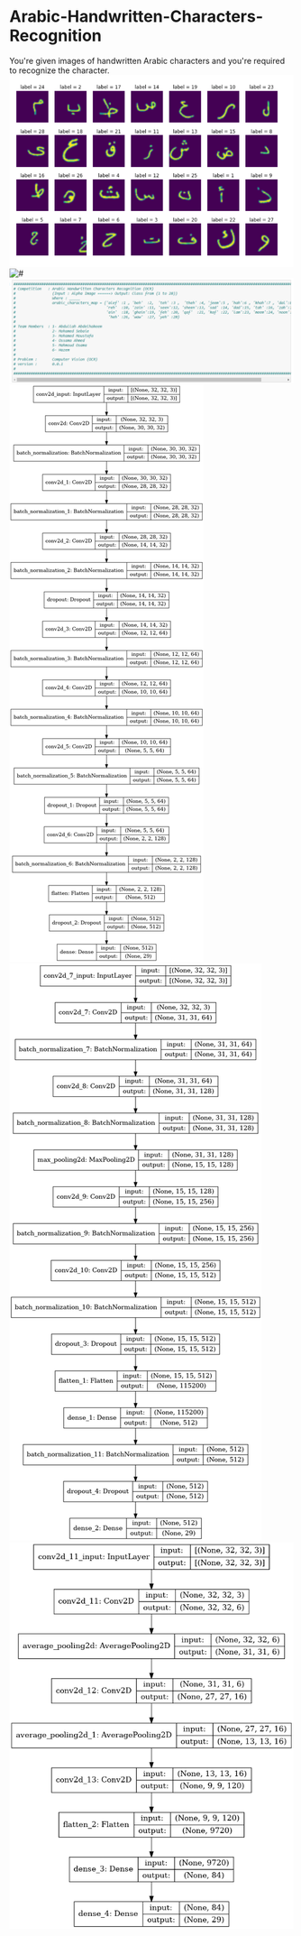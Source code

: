 # Arabic-Handwritten-Characters-Recognition
You're given images of handwritten Arabic characters and you're required to recognize the character.
<img src="img/1.PNG" alt="#" >
<img src="img/2.PNG" alt="#" >
<img src="img/3.PNG" alt="#" >
<img src="img/4.PNG" alt="#" >
<img src="img/5.PNG" alt="#" >
<img src="img/6.PNG" alt="#" >
